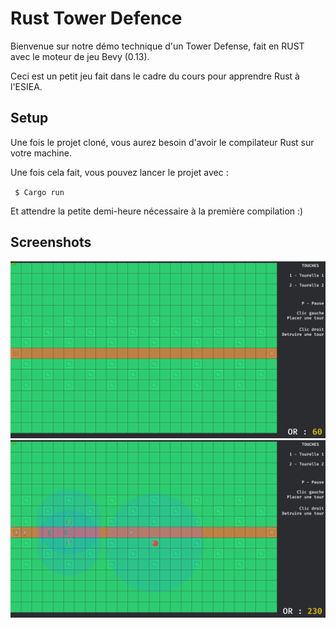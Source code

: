 # Rust Tower Defence

Bienvenue sur notre démo technique d'un Tower Defense, fait en RUST avec le moteur de jeu Bevy (0.13).

Ceci est un petit jeu fait dans le cadre du cours pour apprendre Rust à l'ESIEA. 

## Setup

Une fois le projet cloné, vous aurez besoin d'avoir le compilateur Rust sur votre machine. 

Une fois cela fait, vous pouvez lancer le projet avec : 

` $ Cargo run`

Et attendre la petite demi-heure nécessaire à la première compilation :)

## Screenshots

![screen1](./assets/sprites/screenshot1.png)
![screen1](./assets/sprites/screenshot2.png)